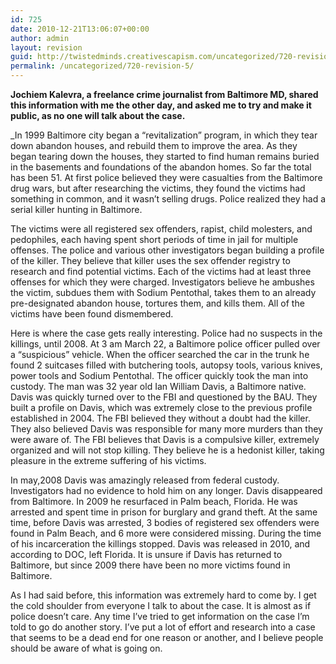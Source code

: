 ```yaml
---
id: 725
date: 2010-12-21T13:06:07+00:00
author: admin
layout: revision
guid: http://twistedminds.creativescapism.com/uncategorized/720-revision-5/
permalink: /uncategorized/720-revision-5/
---
```

<p class="dropcap-first">
  <strong>Jochiem Kalevra, a freelance crime journalist from Baltimore MD, shared this information with me the other day, and asked me to try and make it public, as no one will talk about the case.</strong>
</p>

_In 1999 Baltimore city began a &#8220;revitalization&#8221; program, in which they tear down abandon houses, and rebuild them to improve the area. As they began tearing down the houses, they started to find human remains buried in the basements and foundations of the abandon homes. So far the total has been 51. At first police believed they were casualties from the Baltimore drug wars, but after researching the victims, they found the victims had something in common, and it wasn’t selling drugs. Police realized they had a serial killer hunting in Baltimore. </p> 

The victims were all registered sex offenders, rapist, child molesters, and pedophiles, each having spent short periods of time in jail for multiple offenses. The police and various other investigators began building a profile of the killer. They believe that killer uses the sex offender registry to research and find potential victims. Each of the victims had at least three offenses for which they were charged. Investigators believe he ambushes the victim, subdues them with Sodium Pentothal, takes them to an already pre-designated abandon house, tortures them, and kills them. All of the victims have been found dismembered. 

Here is where the case gets really interesting. Police had no suspects in the killings, until 2008. At 3 am March 22, a Baltimore police officer pulled over a &#8220;suspicious&#8221; vehicle. When the officer searched the car in the trunk he found 2 suitcases filled with butchering tools, autopsy tools, various knives, power tools and Sodium Pentothal. The officer quickly took the man into custody. The man was 32 year old Ian William Davis, a Baltimore native. Davis was quickly turned over to the FBI and questioned by the BAU. They built a profile on Davis, which was extremely close to the previous profile established in 2004. The FBI believed they without a doubt had the killer. They also believed Davis was responsible for many more murders than they were aware of. The FBI believes that Davis is a compulsive killer, extremely organized and will not stop killing. They believe he is a hedonist killer, taking pleasure in the extreme suffering of his victims. 

In may,2008 Davis was amazingly released from federal custody. Investigators had no evidence to hold him on any longer. Davis disappeared from Baltimore. In 2009 he resurfaced in Palm beach, Florida. He was arrested and spent time in prison for burglary and grand theft. At the same time, before Davis was arrested, 3 bodies of registered sex offenders were found in Palm Beach, and 6 more were considered missing. During the time of his incarceration the killings stopped. Davis was released in 2010, and according to DOC, left Florida. It is unsure if Davis has returned to Baltimore, but since 2009 there have been no more victims found in Baltimore. 

As I had said before, this information was extremely hard to come by. I get the cold shoulder from everyone I talk to about the case. It is almost as if police doesn’t care. Any time I’ve tried to get information on the case I’m told to go do another story. I’ve put a lot of effort and research into a case that seems to be a dead end for one reason or another, and I believe people should be aware of what is going on.</em>